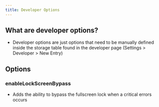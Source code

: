 ```yaml
---
title: Developer Options
---
```


## What are developer options?

- Developer options are just options that need to be manually defined inside the storage table found in the developer page (Settings > Developer > New Entry)

## Options

### enableLockScreenBypass

- Adds the ability to bypass the fullscreen lock when a critical errors occurs
